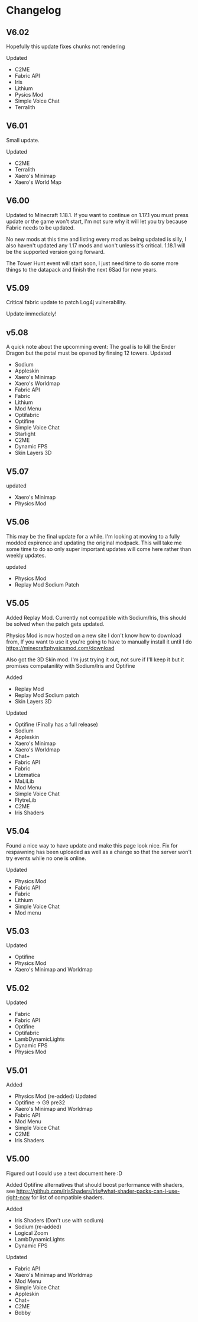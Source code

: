 # Changelog
## V6.02
Hopefully this update fixes chunks not rendering

Updated
- C2ME
- Fabric API
- Iris
- Lithium
- Pysics Mod
- Simple Voice Chat
- Terralith

## V6.01
Small update.

Updated
- C2ME
- Terralith
- Xaero's Minimap
- Xaero's World Map

## V6.00
Updated to Minecraft 1.18.1. If you want to continue on 1.17.1 you must press update or the game won't start, I'm not sure why it will let you try because Fabric needs to be updated.

No new mods at this time and listing every mod as being updated is silly, I also haven't updated any 1.17 mods and won't unless it's critical. 1.18.1 will be the supported version going forward.

The Tower Hunt event will start soon, I just need time to do some more things to the datapack and finish the next 6Sad for new years.

## V5.09
Critical fabric update to patch Log4j vulnerability.

Update immediately!

## v5.08
A quick note about the upcomming event: The goal is to kill the Ender Dragon but the potal must be opened by finsing 12 towers.
Updated
- Sodium
- Appleskin
- Xaero's Minimap
- Xaero's Worldmap
- Fabric API
- Fabric
- Lithium
- Mod Menu
- Optifabric
- Optifine
- Simple Voice Chat
- Starlight
- C2ME
- Dynamic FPS
- Skin Layers 3D

## V5.07
updated
- Xaero's Minimap
- Physics Mod

## V5.06
This may be the final update for a while. I'm looking at moving to a fully modded expirence and updating the original modpack. This will take me some time to do so only super important updates will come here rather than weekly updates.

updated
- Physics Mod
- Replay Mod Sodium Patch

## V5.05
Added Replay Mod. Currently not compatible with Sodium/Iris, this should be solved when the patch gets updated.

Physics Mod is now hosted on a new site I don't know how to download from, If you want to use it you're going to have to manually install it until I do https://minecraftphysicsmod.com/download

Also got the 3D Skin mod. I'm just trying it out, not sure if I'll keep it but it promises compatanility with Sodium/Iris and Optifine

Added
- Replay Mod
- Replay Mod Sodium patch
- Skin Layers 3D

Updated
- Optifine (Finally has a full release)
- Sodium
- Appleskin
- Xaero's Minimap
- Xaero's Worldmap
- Chat+
- Fabric API
- Fabric
- Litematica
- MaLiLib
- Mod Menu
- Simple Voice Chat
- FlytreLib
- C2ME
- Iris Shaders



## V5.04
Found a nice way to have update and make this page look nice. Fix for respawning has been uploaded as well as a change so that the server won't try events while no one is online.

Updated
- Physics Mod
- Fabric API
- Fabric
- Lithium
- Simple Voice Chat
- Mod menu

## V5.03
Updated
- Optifine
- Physics Mod
- Xaero's Minimap and Worldmap

## V5.02
Updated
- Fabric
- Fabric API
- Optifine
- Optifabric
- LambDynamicLights
- Dynamic FPS
- Physics Mod

## V5.01
Added
- Physics Mod (re-added)
Updated 
- Optifine -> G9 pre32
- Xaero's Minimap and Worldmap
- Fabric API
- Mod Menu
- Simple Voice Chat
- C2ME
- Iris Shaders

## V5.00
Figured out I could use a text document here :D

Added Optifine alternatives that should boost performance with shaders, see https://github.com/IrisShaders/Iris#what-shader-packs-can-i-use-right-now for list of compatible shaders.

Added
- Iris Shaders (Don't use with sodium)
- Sodium (re-added)
- Logical Zoom
- LambDynamicLights
- Dynamic FPS

Updated
- Fabric API
- Xaero's Minimap and Worldmap
- Mod Menu
- Simple Voice Chat
- Appleskin
- Chat+
- C2ME
- Bobby